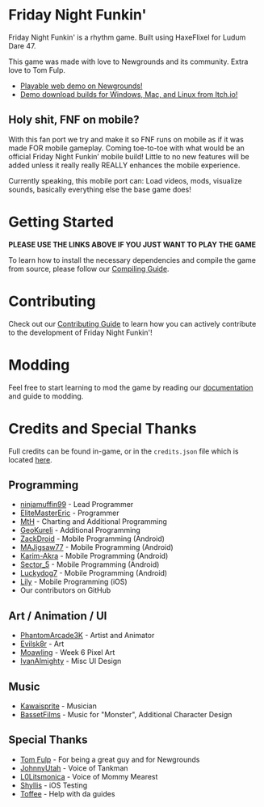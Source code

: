 # Friday Night Funkin'

Friday Night Funkin' is a rhythm game. Built using HaxeFlixel for Ludum Dare 47.

This game was made with love to Newgrounds and its community. Extra love to Tom Fulp.

- [Playable web demo on Newgrounds!](https://www.newgrounds.com/portal/view/770371)
- [Demo download builds for Windows, Mac, and Linux from Itch.io!](https://ninja-muffin24.itch.io/funkin)

## Holy shit, FNF on mobile?

With this fan port we try and make it so FNF runs on mobile as if it was made FOR mobile gameplay. Coming toe-to-toe with what would be an official Friday Night Funkin’ mobile build! Little to no new features will be added unless it really really REALLY enhances the mobile experience.

Currently speaking, this mobile port can: Load videos, mods, visualize sounds, basically everything else the base game does!

# Getting Started

**PLEASE USE THE LINKS ABOVE IF YOU JUST WANT TO PLAY THE GAME**

To learn how to install the necessary dependencies and compile the game from source, please follow our [Compiling Guide](/docs/COMPILING.md).

# Contributing

Check out our [Contributing Guide](/docs/CONTRIBUTING.md) to learn how you can actively contribute to the development of Friday Night Funkin'!

# Modding

Feel free to start learning to mod the game by reading our [documentation](https://funkincrew.github.io/funkin-modding-docs/) and guide to modding.

# Credits and Special Thanks

Full credits can be found in-game, or in the `credits.json` file which is located [here](https://github.com/FunkinCrew/funkin.assets/blob/main/exclude/data/credits.json).

## Programming
- [ninjamuffin99](https://twitter.com/ninja_muffin99) - Lead Programmer
- [EliteMasterEric](https://twitter.com/EliteMasterEric) - Programmer
- [MtH](https://twitter.com/emmnyaa) - Charting and Additional Programming
- [GeoKureli](https://twitter.com/Geokureli/) - Additional Programming
- [ZackDroid](https://x.com/ZackDroidCoder) - Mobile Programming (Android)
- [MAJigsaw77](https://github.com/MAJigsaw77) - Mobile Programming (Android)
- [Karim-Akra](https://x.com/KarimAkra_0) - Mobile Programming (Android)
- [Sector_5](https://github.com/sector-a) - Mobile Programming (Android)
- [Luckydog7](https://github.com/luckydog7) - Mobile Programming (Android)
- [Lily](https://github.com/mcagabe19) - Mobile Programming (iOS)
- Our contributors on GitHub

## Art / Animation / UI
- [PhantomArcade3K](https://twitter.com/phantomarcade3k) - Artist and Animator
- [Evilsk8r](https://twitter.com/evilsk8r) - Art
- [Moawling](https://twitter.com/moawko) - Week 6 Pixel Art
- [IvanAlmighty](https://twitter.com/IvanA1mighty) - Misc UI Design

## Music
- [Kawaisprite](https://twitter.com/kawaisprite) - Musician
- [BassetFilms](https://twitter.com/Bassetfilms) - Music for "Monster", Additional Character Design

## Special Thanks
- [Tom Fulp](https://twitter.com/tomfulp) - For being a great guy and for Newgrounds
- [JohnnyUtah](https://twitter.com/JohnnyUtahNG/) - Voice of Tankman
- [L0Litsmonica](https://twitter.com/L0Litsmonica) - Voice of Mommy Mearest
- [Shyllis](https://x.com/1shyll) - iOS Testing
- [Toffee](https://x.com/toffee_caramel_) - Help with da guides
